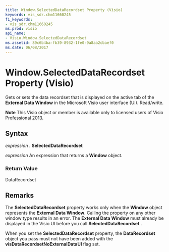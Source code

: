 ```yaml
---
title: Window.SelectedDataRecordset Property (Visio)
keywords: vis_sdr.chm11660245
f1_keywords:
- vis_sdr.chm11660245
ms.prod: visio
api_name:
- Visio.Window.SelectedDataRecordset
ms.assetid: 89c6b4ba-fb39-8932-1fe0-9a8aa2cbaef0
ms.date: 06/08/2017
---
```



# Window.SelectedDataRecordset Property (Visio)

Gets or sets the data recordset that is displayed on the active tab of the **External Data Window** in the Microsoft Visio user interface (UI). Read/write.


 **Note**  This Visio object or member is available only to licensed users of Visio Professional 2013.


## Syntax

 _expression_ . **SelectedDataRecordset**

 _expression_ An expression that returns a **Window** object.


### Return Value

DataRecordset


## Remarks

The **SelectedDataRecordset** property works only when the **Window** object represents the **External Data Window**. Calling the property on any other window type results in an error. The **External Data Window** must already be displayed in the Visio UI before you call **SelectedDataRecordset** .

When you set the **SelectedDataRecordset** property, the **DataRecordset** object you pass must not have been added with the **visDataRecordsetNoExternalDataUI** flag set.


